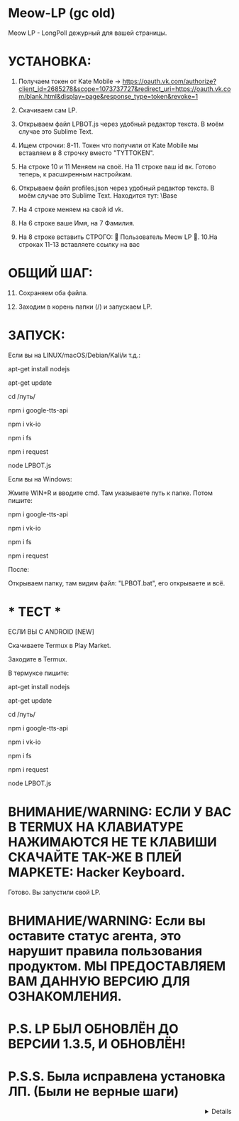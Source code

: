 # Meow-LP (gc old) 

Meow LP - LongPoll дежурный для вашей страницы.

# УСТАНОВКА:

1. Получаем токен от Kate Mobile -> https://oauth.vk.com/authorize?client_id=2685278&scope=1073737727&redirect_uri=https://oauth.vk.com/blank.html&display=page&response_type=token&revoke=1
2. Скачиваем сам LP.
3. Открываем файл LPBOT.js через удобный редактор текста. В моём случае это Sublime Text. 
4. Ищем строчки: 8-11. Токен что получили от Kate Mobile мы вставляем в 8 строчку вместо "TYTTOKEN". 
5. На строке 10 и 11 Меняем на своё. На 11 строке ваш id вк. 
Готово теперь, к расширенным настройкам.

6. Открываем файл profiles.json через удобный редактор текста. В моём случае это Sublime Text. Находится тут: \Base
7. На 4 строке меняем на свой id vk.
8. На 6 строке ваше Имя, на 7 Фамилия.
9. На 8 строке вставить СТРОГО: 👼 Пользователь Meow LP 👼.
10.На строках 11-13 вставляете ссылку на вас

# ОБЩИЙ ШАГ:

11. Сохраняем оба файла.

12. Заходим в корень папки (/) и запускаем LP.

# ЗАПУСК: 

Если вы на LINUX/macOS/Debian/Kali/и т.д.:

apt-get install nodejs

apt-get update

cd /путь/

npm i google-tts-api

npm i vk-io

npm i fs

npm i request

node LPBOT.js

Если вы на Windows:

Жмите WIN+R и вводите cmd. Там указываете путь к папке. Потом пишите:

npm i google-tts-api

npm i vk-io

npm i fs

npm i request

После:

Открываем папку, там видим файл: "LPBOT.bat", его открываете и всё.

# * ТЕСТ *

ЕСЛИ ВЫ С ANDROID [NEW]

Скачиваете Termux в Play Market.

Заходите в Termux.

В термуксе пишите:

apt-get install nodejs

apt-get update

cd /путь/

npm i google-tts-api

npm i vk-io

npm i fs

npm i request

node LPBOT.js

# ВНИМАНИЕ/WARNING: ЕСЛИ У ВАС В TERMUX НА КЛАВИАТУРЕ НАЖИМАЮТСЯ НЕ ТЕ КЛАВИШИ СКАЧАЙТЕ ТАК-ЖЕ В ПЛЕЙ МАРКЕТЕ: Hacker Keyboard.

Готово. Вы запустили свой LP.

# ВНИМАНИЕ/WARNING: Если вы оставите статус агента, это нарушит правила пользования продуктом. МЫ ПРЕДОСТАВЛЯЕМ ВАМ ДАННУЮ ВЕРСИЮ ДЛЯ ОЗНАКОМЛЕНИЯ.

# P.S. LP БЫЛ ОБНОВЛЁН ДО ВЕРСИИ 1.3.5, И ОБНОВЛЁН!
# P.S.S. Была исправлена установка ЛП. (Были не верные шаги)

<details align="right">
 <p> <a href="https://vk.com/iris_duty_2020">Славка Андреев</a> </p>
By samids</details>

